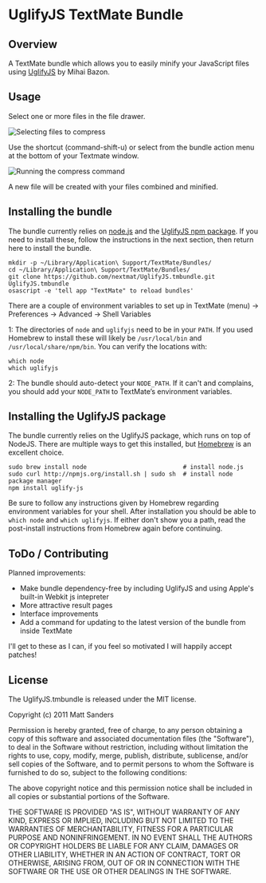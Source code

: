 # UglifyJS TextMate Bundle

## Overview

A TextMate bundle which allows you to easily minify your JavaScript files using [UglifyJS](https://github.com/mishoo/UglifyJS) by Mihai Bazon.

## Usage

Select one or more files in the file drawer. 

![Selecting files to compress](https://github.com/nextmat/UglifyJS.tmbundle/blob/master/Support/images/multi_select.png?raw=true)

Use the shortcut (command-shift-u) or select from the bundle action menu at the bottom of your Textmate window.

![Running the compress command](https://github.com/nextmat/UglifyJS.tmbundle/blob/master/Support/images/running.png?raw=true)

A new file will be created with your files combined and minified.

## Installing the bundle

The bundle currently relies on [node.js](http://nodejs.org/) and the [UglifyJS npm package](https://github.com/mishoo/UglifyJS). If you need to install these, follow the instructions in the next section, then return here to install the bundle.

    mkdir -p ~/Library/Application\ Support/TextMate/Bundles/
    cd ~/Library/Application\ Support/TextMate/Bundles/
    git clone https://github.com/nextmat/UglifyJS.tmbundle.git UglifyJS.tmbundle
    osascript -e 'tell app "TextMate" to reload bundles'    

There are a couple of environment variables to set up in TextMate (menu) → Preferences → Advanced → Shell Variables

1: The directories of `node` and `uglifyjs` need to be in your `PATH`. If you used Homebrew to install these will likely be `/usr/local/bin` and `/usr/local/share/npm/bin`. You can verify the locations with:

    which node
    which uglifyjs

2: The bundle should auto-detect your `NODE_PATH`. If it can't and complains, you should add your `NODE_PATH` to TextMate’s environment variables.

## Installing the UglifyJS package

The bundle currently relies on the UglifyJS package, which runs on top of NodeJS. There are multiple ways to get this installed, but [Homebrew](http://mxcl.github.com/homebrew/) is an excellent choice.

    sudo brew install node                           # install node.js
    sudo curl http://npmjs.org/install.sh | sudo sh  # install node package manager
    npm install uglify-js

Be sure to follow any instructions given by Homebrew regarding environment variables for your shell. After installation you should be able to `which node` and `which uglifyjs`. If either don't show you a path, read the post-install instructions from Homebrew again before continuing.

## ToDo / Contributing

Planned improvements:

* Make bundle dependency-free by including UglifyJS and using Apple's built-in Webkit js intepreter
* More attractive result pages
* Interface improvements
* Add a command for updating to the latest version of the bundle from inside TextMate

I'll get to these as I can, if you feel so motivated I will happily accept patches!

## License

The UglifyJS.tmbundle is released under the MIT license.

Copyright (c) 2011 Matt Sanders

Permission is hereby granted, free of charge, to any person obtaining a copy
of this software and associated documentation files (the "Software"), to deal
in the Software without restriction, including without limitation the rights
to use, copy, modify, merge, publish, distribute, sublicense, and/or sell
copies of the Software, and to permit persons to whom the Software is
furnished to do so, subject to the following conditions:

The above copyright notice and this permission notice shall be included in
all copies or substantial portions of the Software.

THE SOFTWARE IS PROVIDED "AS IS", WITHOUT WARRANTY OF ANY KIND, EXPRESS OR
IMPLIED, INCLUDING BUT NOT LIMITED TO THE WARRANTIES OF MERCHANTABILITY,
FITNESS FOR A PARTICULAR PURPOSE AND NONINFRINGEMENT. IN NO EVENT SHALL THE
AUTHORS OR COPYRIGHT HOLDERS BE LIABLE FOR ANY CLAIM, DAMAGES OR OTHER
LIABILITY, WHETHER IN AN ACTION OF CONTRACT, TORT OR OTHERWISE, ARISING FROM,
OUT OF OR IN CONNECTION WITH THE SOFTWARE OR THE USE OR OTHER DEALINGS IN
THE SOFTWARE.